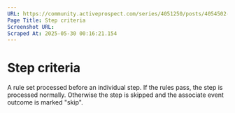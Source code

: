 ```yaml
---
URL: https://community.activeprospect.com/series/4051250/posts/4054502-activeprospect-product-glossary
Page Title: Step criteria
Screenshot URL: 
Scraped At: 2025-05-30 00:16:21.154
---
```


# Step criteria

A rule set processed before an individual step. If the rules pass, the step is processed normally. Otherwise the step is skipped and the associate event outcome is marked "skip".